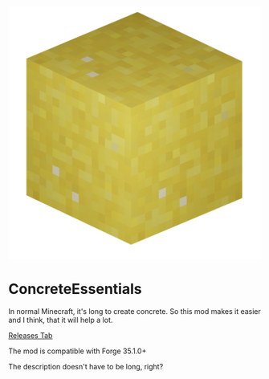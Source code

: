 ![alt text][logo]

[logo]: https://github.com/Idontpaytowin/concrete-essentials/blob/master/src/main/resources/pack.png "Concrete Essentials"
# ConcreteEssentials

In normal Minecraft, it's long to create concrete. So this mod makes it easier and I think, that it will help a lot.

[Releases Tab](https://github.com/Idontpaytowin/concrete-essentials/releases)

The mod is compatible with Forge 35.1.0+

The description doesn't have to be long, right?
